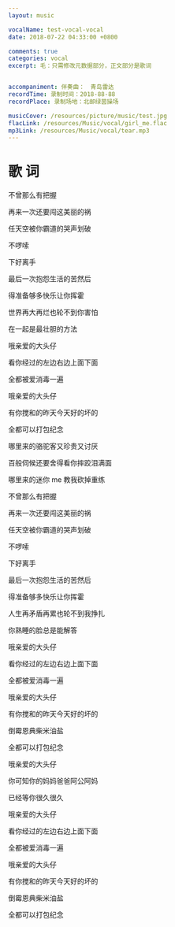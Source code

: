 ```yaml
---
layout: music

vocalName: test-vocal-vocal
date: 2018-07-22 04:33:00 +0800

comments: true
categories: vocal
excerpt: 毛：只需修改元数据部分，正文部分是歌词


accompaniment: 伴奏曲：　青岛雷达
recordTime: 录制时间：2018-88-88
recordPlace: 录制场地：北邮绿茵操场

musicCover: /resources/picture/music/test.jpg
flacLink: /resources/Music/vocal/girl_me.flac
mp3Link: /resources/Music/vocal/tear.mp3
---
```


# 歌 词

不曾那么有把握

再来一次还要闯这美丽的祸

任天空被你霸道的哭声划破

不啰嗦

下好离手

最后一次抱怨生活的苦然后

得准备够多快乐让你挥霍

世界再大再烂也轮不到你害怕

在一起是最壮胆的方法

哦亲爱的大头仔

看你经过的左边右边上面下面

全都被爱消毒一遍

哦亲爱的大头仔

有你搅和的昨天今天好的坏的

全都可以打包纪念

哪里来的骆驼客又珍贵又讨厌

百般伺候还要舍得看你摔跤泪满面

哪里来的迷你 me 教我砍掉重练

不曾那么有把握

再来一次还要闯这美丽的祸

任天空被你霸道的哭声划破

不啰嗦

下好离手

最后一次抱怨生活的苦然后

得准备够多快乐让你挥霍

人生再矛盾再累也轮不到我挣扎

你熟睡的脸总是能解答

哦亲爱的大头仔

看你经过的左边右边上面下面

全都被爱消毒一遍

哦亲爱的大头仔

有你搅和的昨天今天好的坏的

倒霉恩典柴米油盐

全都可以打包纪念

哦亲爱的大头仔

你可知你的妈妈爸爸阿公阿妈

已经等你很久很久

哦亲爱的大头仔

看你经过的左边右边上面下面

全都被爱消毒一遍

哦亲爱的大头仔

有你搅和的昨天今天好的坏的

倒霉恩典柴米油盐

全都可以打包纪念

